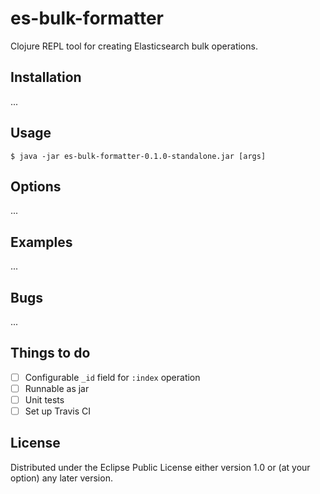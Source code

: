 # es-bulk-formatter

Clojure REPL tool for creating Elasticsearch bulk operations.

## Installation

...

## Usage

    $ java -jar es-bulk-formatter-0.1.0-standalone.jar [args]

## Options

...

## Examples

...

## Bugs

...

## Things to do
- [ ] Configurable `_id` field for `:index` operation
- [ ] Runnable as jar
- [ ] Unit tests
- [ ] Set up Travis CI

## License

Distributed under the Eclipse Public License either version 1.0 or (at
your option) any later version.
